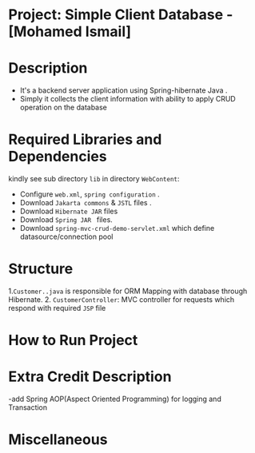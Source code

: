 # Project: Simple Client Database - [Mohamed Ismail]
 
# Description
 
- It's a backend server application using Spring-hibernate Java .
- Simply it collects the client information with ability to apply CRUD operation on the database
 
 # Required Libraries and Dependencies
 
 kindly see sub directory `lib` in directory `WebContent`:
 
   - Configure `web.xml`, `spring configuration` .
   - Download `Jakarta commons` & `JSTL` files .
   - Download  ` Hibernate JAR ` files
   - Download  `Spring JAR ` files.
   - Download `spring-mvc-crud-demo-servlet.xml` which define datasource/connection pool 
   
  # Structure
  
   1.`Customer..java` is responsible for ORM Mapping with database through Hibernate.
   2. `CustomerController`: MVC controller for requests which respond with required `JSP` file 
   
 
 # How to Run Project
 
    
   
 # Extra Credit Description
   -add Spring AOP(Aspect Oriented Programming) for logging and Transaction
 
 
 # Miscellaneous
  		  	
		  
